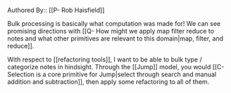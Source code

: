 Authored By:: [[P- Rob Haisfield]]

Bulk processing is basically what computation was made for! We can see promising directions with [[Q- How might we apply map filter reduce to notes and what other primitives are relevant to this domain|map, filter, and reduce]].

With respect to [[refactoring tools]], I want to be able to bulk type / categorize notes in hindsight. Through the [[Jump]] model, you would [[C- Selection is a core primitive for Jump|select through search and manual addition and subtraction]], then apply some refactoring to all of them.